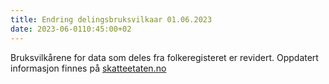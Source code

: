 ```yaml
---
title: Endring delingsbruksvilkaar 01.06.2023
date: 2023-06-0110:45:00+02
---
```

Bruksvilkårene for data som deles fra folkeregisteret er revidert. Oppdatert informasjon finnes på [skatteetaten.no](https://www.skatteetaten.no/deling/folkeregisteret/bruksvilkar/)
